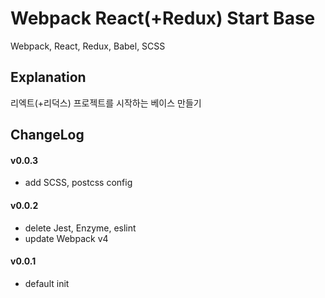 # Webpack React(+Redux) Start Base
Webpack, React, Redux, Babel, SCSS

## Explanation
리엑트(+리덕스) 프로젝트를 시작하는 베이스 만들기

## ChangeLog

#### v0.0.3
* add SCSS, postcss config

#### v0.0.2
* delete Jest, Enzyme, eslint
* update Webpack v4

#### v0.0.1
* default init

